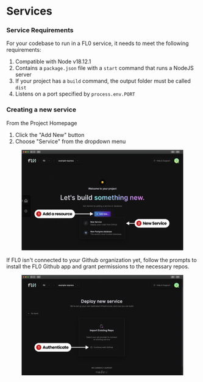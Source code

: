 # Services



### Service Requirements

For your codebase to run in a FL0 service, it needs to meet the following requirements:

1. Compatible with Node v18.12.1
2. Contains a `package.json` file with a `start` command that runs a NodeJS server
3. If your project has a `build` command, the output folder must be called `dist`
4. Listens on a port specified by `process.env.PORT`&#x20;



### Creating a new service

From the Project Homepage

1. Click the "Add New" button
2. Choose "Service" from the dropdown menu

<figure><img src="../.gitbook/assets/new-service.png" alt=""><figcaption></figcaption></figure>

If FL0 isn't connected to your Github organization yet, follow the prompts to install the FL0 Github app and grant permissions to the necessary repos.

<figure><img src="../.gitbook/assets/github-not-connected.png" alt=""><figcaption></figcaption></figure>

